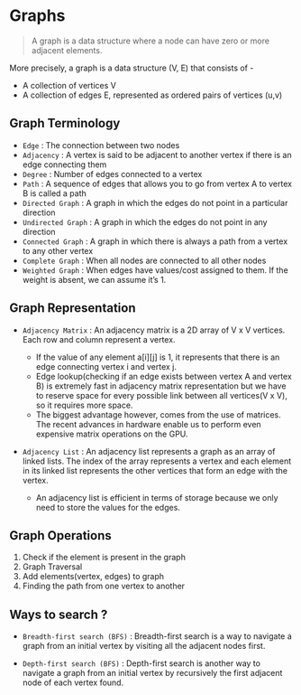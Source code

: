 # Graphs

> A graph is a data structure where a node can have zero or more adjacent elements.

More precisely, a graph is a data structure (V, E) that consists of -

- A collection of vertices V
- A collection of edges E, represented as ordered pairs of vertices (u,v)

## Graph Terminology

- `Edge` : The connection between two nodes
- `Adjacency` : A vertex is said to be adjacent to another vertex if there is an edge connecting them
- `Degree` : Number of edges connected to a vertex
- `Path` : A sequence of edges that allows you to go from vertex A to vertex B is called a path
- `Directed Graph` : A graph in which the edges do not point in a particular direction
- `Undirected Graph` : A graph in which the edges do not point in any direction
- `Connected Graph` : A graph in which there is always a path from a vertex to any other vertex
- `Complete Graph` : When all nodes are connected to all other nodes
- `Weighted Graph` : When edges have values/cost assigned to them. If the weight is absent, we can assume it’s 1.

## Graph Representation

- `Adjacency Matrix` : An adjacency matrix is a 2D array of V x V vertices. Each row and column represent a vertex.

  - If the value of any element a[i][j] is 1, it represents that there is an edge connecting vertex i and vertex j.
  - Edge lookup(checking if an edge exists between vertex A and vertex B) is extremely fast in adjacency matrix representation but we have to reserve space for every possible link between all vertices(V x V), so it requires more space.
  - The biggest advantage however, comes from the use of matrices. The recent advances in hardware enable us to perform even expensive matrix operations on the GPU.

- `Adjacency List` : An adjacency list represents a graph as an array of linked lists. The index of the array represents a vertex and each element in its linked list represents the other vertices that form an edge with the vertex.
  - An adjacency list is efficient in terms of storage because we only need to store the values for the edges.

## Graph Operations

1. Check if the element is present in the graph
2. Graph Traversal
3. Add elements(vertex, edges) to graph
4. Finding the path from one vertex to another

## Ways to search ?

- `Breadth-first search (BFS)` : Breadth-first search is a way to navigate a graph from an initial vertex by visiting all the adjacent nodes first.

- `Depth-first search (BFS)` : Depth-first search is another way to navigate a graph from an initial vertex by recursively the first adjacent node of each vertex found.
